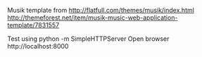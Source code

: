Musik template from
http://flatfull.com/themes/musik/index.html
http://themeforest.net/item/musik-music-web-application-template/7831557

Test using python -m SimpleHTTPServer
Open browser http://localhost:8000

